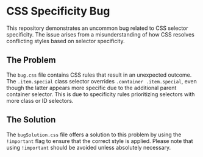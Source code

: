 # CSS Specificity Bug

This repository demonstrates an uncommon bug related to CSS selector specificity.  The issue arises from a misunderstanding of how CSS resolves conflicting styles based on selector specificity. 

## The Problem

The `bug.css` file contains CSS rules that result in an unexpected outcome. The `.item.special` class selector overrides `.container .item.special`, even though the latter appears more specific due to the additional parent container selector. This is due to specificity rules prioritizing selectors with more class or ID selectors. 

## The Solution

The `bugSolution.css` file offers a solution to this problem by using the `!important` flag to ensure that the correct style is applied. Please note that using `!important` should be avoided unless absolutely necessary.
